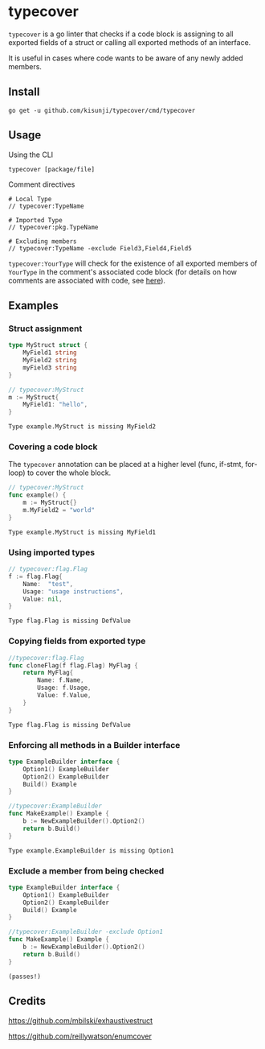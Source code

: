 # typecover

`typecover` is a go linter that checks if a code block is assigning to all exported fields of a struct or 
calling all exported methods of an interface.

It is useful in cases where code wants to be aware of any newly added members.

## Install
```
go get -u github.com/kisunji/typecover/cmd/typecover
```

## Usage

Using the CLI
```
typecover [package/file]
```

Comment directives
```
# Local Type
// typecover:TypeName

# Imported Type
// typecover:pkg.TypeName 

# Excluding members
// typecover:TypeName -exclude Field3,Field4,Field5
```
`typecover:YourType` will check for the existence of all exported members of `YourType` in the comment's associated code
block (for details on how comments are associated with code, see [here](https://golang.org/pkg/go/ast/#NewCommentMap)).

## Examples

### Struct assignment
```go
type MyStruct struct {
	MyField1 string
	MyField2 string
	myField3 string
}

// typecover:MyStruct
m := MyStruct{ 
    MyField1: "hello",
}
```
```
Type example.MyStruct is missing MyField2
```

### Covering a code block
The `typecover` annotation can be placed at a higher level (func, if-stmt, for-loop) to cover the whole block.
```go
// typecover:MyStruct
func example() {
    m := MyStruct{}
    m.MyField2 = "world"    
}
```
```
Type example.MyStruct is missing MyField1
```

### Using imported types
```go
// typecover:flag.Flag
f := flag.Flag{ 
    Name:  "test",
    Usage: "usage instructions",
    Value: nil,
}
```
```
Type flag.Flag is missing DefValue
```

### Copying fields from exported type
```go
//typecover:flag.Flag
func cloneFlag(f flag.Flag) MyFlag {
    return MyFlag{
        Name: f.Name,
        Usage: f.Usage,
        Value: f.Value,
    }
}
```
```
Type flag.Flag is missing DefValue
```

### Enforcing all methods in a Builder interface
```go
type ExampleBuilder interface {
	Option1() ExampleBuilder
	Option2() ExampleBuilder
	Build() Example
}

//typecover:ExampleBuilder
func MakeExample() Example {
	b := NewExampleBuilder().Option2()
	return b.Build()
}
```
```
Type example.ExampleBuilder is missing Option1
```

### Exclude a member from being checked
```go
type ExampleBuilder interface {
	Option1() ExampleBuilder
	Option2() ExampleBuilder
	Build() Example
}

//typecover:ExampleBuilder -exclude Option1
func MakeExample() Example {
	b := NewExampleBuilder().Option2()
	return b.Build()
}
```
```
(passes!)
```

## Credits

https://github.com/mbilski/exhaustivestruct

https://github.com/reillywatson/enumcover
